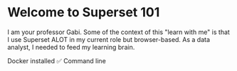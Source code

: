 # Welcome to Superset 101
I am your professor Gabi. Some of the context of this "learn with me" is that I use Superset ALOT in my current role but browser-based. As a data analyst, I needed to feed my learning brain.




Docker installed :white_check_mark:
Command line 
